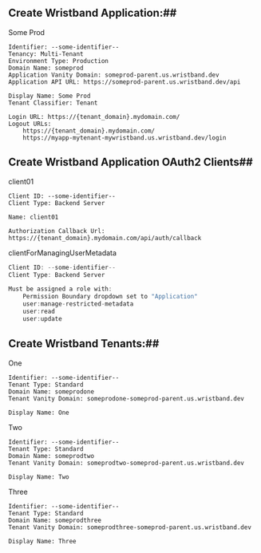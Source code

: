 ## Create Wristband Application:##

Some Prod
```
Identifier: --some-identifier--
Tenancy: Multi-Tenant
Environment Type: Production
Domain Name: someprod
Application Vanity Domain: someprod-parent.us.wristband.dev
Application API URL: https://someprod-parent.us.wristband.dev/api

Display Name: Some Prod
Tenant Classifier: Tenant

Login URL: https://{tenant_domain}.mydomain.com/
Logout URLs: 
    https://{tenant_domain}.mydomain.com/
    https://myapp-mytenant-mywristband.us.wristband.dev/login
```

## Create Wristband Application OAuth2 Clients##

client01
```
Client ID: --some-identifier--
Client Type: Backend Server

Name: client01

Authorization Callback Url: https://{tenant_domain}.mydomain.com/api/auth/callback
```

clientForManagingUserMetadata
```csharp
Client ID: --some-identifier--
Client Type: Backend Server

Must be assigned a role with:
    Permission Boundary dropdown set to "Application"
    user:manage-restricted-metadata
    user:read
    user:update
```

## Create Wristband Tenants:##

One
```
Identifier: --some-identifier--
Tenant Type: Standard
Domain Name: someprodone
Tenant Vanity Domain: someprodone-someprod-parent.us.wristband.dev

Display Name: One
```

Two
```
Identifier: --some-identifier--
Tenant Type: Standard
Domain Name: someprodtwo
Tenant Vanity Domain: someprodtwo-someprod-parent.us.wristband.dev

Display Name: Two
```

Three
```
Identifier: --some-identifier--
Tenant Type: Standard
Domain Name: someprodthree
Tenant Vanity Domain: someprodthree-someprod-parent.us.wristband.dev

Display Name: Three
```
